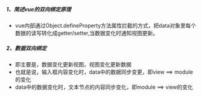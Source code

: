 ##### 1、简述vue的双向绑定原理
- vue内部通过Object.defineProperty方法属性拦截的方式，把data对象里每个数据的读写转化成getter/setter,当数据变化时通知视图更新。 
##### 2、数据双向绑定
- 即主要是，数据变化更新视图，视图变化更新数据
- 也就是说，输入框内容变化时，data中的数据同步变更，即view ==> module的变化
- data中的数据变化时，文本节点的内容同步变化，即module ==> view的变化